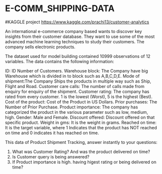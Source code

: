 # E-COMM_SHIPPING-DATA

#KAGGLE project https://www.kaggle.com/prachi13/customer-analytics

An international e-commerce company based wants to discover key insights from their customer database. They want to use some of the most advanced machine learning techniques to study their customers. The company sells electronic products.

The dataset used for model building contained 10999 observations of 12 variables. The data contains the following information:

ID: ID Number of Customers. 
Warehouse block: The Company have big Warehouse which is divided in to block such as A,B,C,D,E. 
Mode of shipment:The Company Ships the products in multiple way such as Ship, Flight and Road. 
Customer care calls: The number of calls made from enquiry for enquiry of the shipment. 
Customer rating: The company has rated from every customer. 1 is the lowest (Worst), 5 is the highest (Best). 
Cost of the product: Cost of the Product in US Dollars. 
Prior purchases: The Number of Prior Purchase. 
Product importance: The company has categorized the product in the various parameter such as low, medium, high. 
Gender: Male and Female. 
Discount offered: Discount offered on that specific product. 
Weight in gms: It is the weight in grams. 
Reached on time: It is the target variable, where 1 Indicates that the product has NOT reached on time and 0 indicates it has reached on time.

This data of Product Shipment Tracking, answer instantly to your questions:

1. What was Customer Rating? And was the product delivered on time?
2. Is Customer query is being answered?
3. If Product importance is high. having higest rating or being delivered on time?

